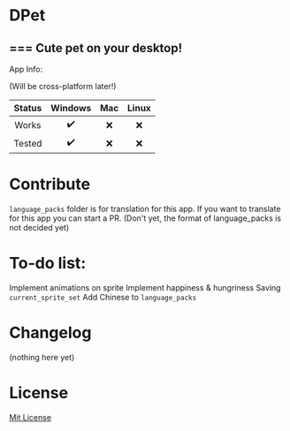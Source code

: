 # DPet
===
Cute pet on your desktop!
---

App Info:

(Will be cross-platform later!)

|Status| Windows | Mac | Linux |
|:---: |:-------:|:---:|:-----:|
|Works |✔️      |❌   |❌    |
|Tested|✔️      |❌   |❌    |

# Contribute
`language_packs` folder is for translation for this app.
If you want to translate for this app you can start a PR.
(Don't yet, the format of language_packs is not decided yet)

# To-do list:
Implement animations on sprite
Implement happiness & hungriness
Saving `current_sprite_set`
Add Chinese to `language_packs`

# Changelog
(nothing here yet)

# License
[Mit License](https://choosealicense.com/licenses/mit/)